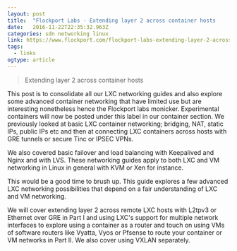 ```yaml
---
layout: post 
title:  "Flockport Labs - Extending layer 2 across container hosts        " 
date:   2016-11-22T22:35:32.963Z 
categories: sdn networking linux
link: https://www.flockport.com/flockport-labs-extending-layer-2-across-container-hosts/ 
tags:
  - links
ogtype: article 
---
```


> Extending layer 2 across container hosts

This post is to consolidate all our LXC networking guides and also explore some advanced container networking that have limited use but are interesting nonetheless hence the Flockport labs monicker. Experimental containers will now be posted under this label in our container section.
We previously looked at basic LXC container networking; bridging, NAT, static IPs, public IPs etc and then at connecting LXC containers across hosts with GRE tunnels or secure Tinc or IPSEC VPNs.

We also covered basic failover and load balancing with Keepalived and Nginx and with LVS. These networking guides apply to both LXC and VM networking in Linux in general with KVM or Xen for instance.

This would be a good time to brush up. This guide explores a few advanced LXC networking possibilities that depend on a fair understanding of LXC and VM networking.

We will cover extending layer 2 across remote LXC hosts with L2tpv3 or Ethernet over GRE in Part I and using LXC's support for multiple network interfaces to explore using a container as a router and touch on using VMs of software routers like Vyatta, Vyos or Pfsense to route your container or VM networks in Part II. We also cover using VXLAN separately.